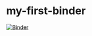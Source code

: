 # my-first-binder

[![Binder](https://mybinder.org/badge_logo.svg)](https://mybinder.org/v2/gh/peterrhysstrong/my-first-binder/HEAD?filepath=Example.ipynb)
